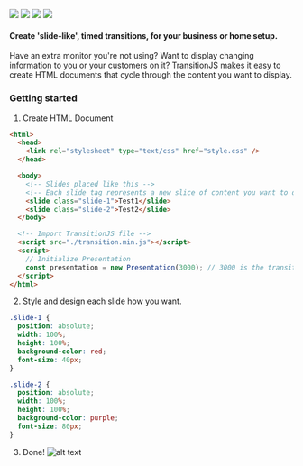 ![](https://i.imgur.com/iRrJ3hi.png)
![](https://img.shields.io/maintenance/yes/2019.svg?style=for-the-badge) ![](https://img.shields.io/github/size/temannin/TransitionJS/transition.min.js.svg?style=for-the-badge) ![](https://img.shields.io/badge/license-MIT-blue.svg?style=for-the-badge)
#### Create 'slide-like', timed transitions, for your business or home setup.

Have an extra monitor you're not using? Want to display changing information to you or your customers on it?
TransitionJS makes it easy to create HTML documents that cycle through the content you want to display.

### Getting started
1. Create HTML Document
```html
<html>
  <head>
    <link rel="stylesheet" type="text/css" href="style.css" />
  </head>

  <body>
    <!-- Slides placed like this -->
    <!-- Each slide tag represents a new slice of content you want to display -->
    <slide class="slide-1">Test1</slide>
    <slide class="slide-2">Test2</slide>
  </body>

  <!-- Import TransitionJS file -->
  <script src="./transition.min.js"></script>
  <script>
    // Initialize Presentation
    const presentation = new Presentation(3000); // 3000 is the transition interval in ms.
  </script>
</html>
```
2. Style and design each slide how you want.
```css
.slide-1 {
  position: absolute;
  width: 100%;
  height: 100%;
  background-color: red;
  font-size: 40px;
}

.slide-2 {
  position: absolute;
  width: 100%;
  height: 100%;
  background-color: purple;
  font-size: 80px;
}

```
3. Done!
![alt text](https://i.imgur.com/rNLeI9i.gif)
